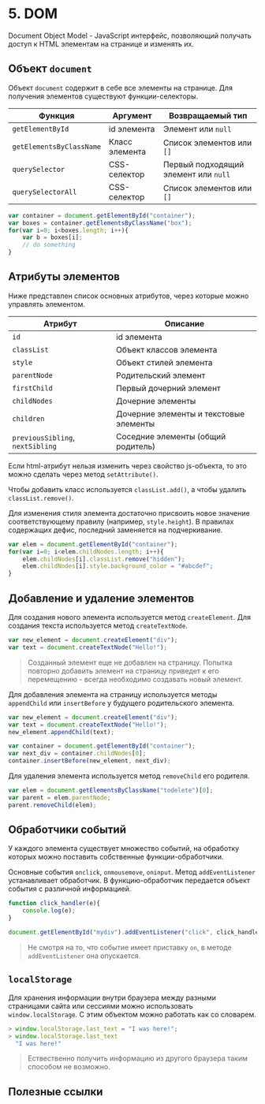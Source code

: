 # 5. DOM
Document Object Model - JavaScript интерфейс, позволяющий получать доступ к HTML элементам на странице и изменять их.

## Объект `document`
Объект `document` содержит в себе все элементы на странице. Для получения элементов существуют функции-селекторы.

| Функция | Аргумент | Возвращаемый тип |
|---------|----------|------------------|
| `getElementById` | id элемента | Элемент или `null` |
| `getElementsByClassName` | Класс элемента | Список элементов или `[]` |
| `querySelector` | CSS-селектор | Первый подходящий элемент или `null` |
| `querySelectorAll` | CSS-селектор | Список элементов или `[]` |

```javascript
var container = document.getElementById("container");
var boxes = container.getElementsByClassName("box");
for(var i=0; i<boxes.length; i++){
	var b = boxes[i];
	// do something
}
```

## Атрибуты элементов
Ниже представлен список основных атрибутов, через которые можно управлять элементом.

| Атрибут | Описание |
|---------|----------|
| `id` | id элемента |
| `classList` | Объект классов элемента |
| `style` | Объект стилей элемента |
| `parentNode` | Родительский элемент |
| `firstChild` | Первый дочерний элемент |
| `childNodes` | Дочерние элементы |
| `children` | Дочерние элементы и текстовые элементы |
| `previousSibling`, `nextSibling` | Соседние элементы (общий родитель) |

Если html-атрибут нельзя изменить через свойство js-объекта, то это можно сделать через метод `setAttribute()`.

Чтобы добавить класс используется `classList.add()`, а чтобы удалить `classList.remove()`.

Для изменения стиля элемента достаточно присвоить новое значение соответствующему правилу (например, `style.height`). В правилах содержащих дефис, последний заменяется на подчеркивание.

```javascript
var elem = document.getElementById("container");
for(var i=0; i<elem.childNodes.length; i++){
	elem.childNodes[i].classList.remove("hidden");
	elem.childNodes[i].style.background_color = "#abcdef";
}

```

## Добавление и удаление элементов
Для создания нового элемента используется метод `createElement`. Для создания текста используется метод `createTextNode`.

```javascript
var new_element = document.createElement("div");
var text = document.createTextNode("Hello!");
```

> Созданный элемент еще не добавлен на страницу. Попытка повторно добавить элемент на страницу приведет к его перемещению - всегда необходимо создавать новый элемент.

Для добавления элемента на страницу используется методы `appendChild` или `insertBefore` у будущего родительского элемента.

```javascript
var new_element = document.createElement("div");
var text = document.createTextNode("Hello!");
new_element.appendChild(text);

var container = document.getElementById("container");
var next_div = container.childNodes[0];
container.insertBefore(new_element, next_div);
```

Для удаления элемента используется метод `removeChild` его родителя.

```javascript
var elem = document.getElementsByClassName("todelete")[0];
var parent = elem.parentNode;
parent.removeChild(elem);
```

## Обработчики событий
У каждого элемента существует множество событий, на обработку которых можно поставить собственные функции-обработчики.

Основные события `onclick`, `onmousemove`, `oninput`. Метод `addEventListener` устанавливает обработчик. В функцию-обработчик передается объект события с различной информацией.

```javascript
function click_handler(e){
	console.log(e);
}

document.getElementById("mydiv").addEventListener("click", click_handler);
```

> Не смотря на то, что событие имеет приставку `on`, в методе `addEventListener` она опускается.

## `localStorage`
Для хранения информации внутри браузера между разными страницами сайта или сессиями можно использовать `window.localStorage`. С этим объектом можно работать как со словарем.

```javascript
> window.localStorage.last_text = "I was here!";
> window.localStorage.last_text
  "I was here!"
```

> Ествественно получить информацию из другого браузера таким способом не возможно.

## Полезные ссылки